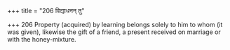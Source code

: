 +++
title = "206 विद्याधनन् तु"

+++
206	Property (acquired) by learning belongs solely to him to whom (it was given), likewise the gift of a friend, a present received on marriage or with the honey-mixture.